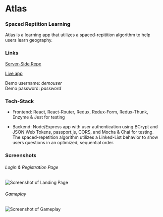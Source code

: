 # Atlas

### Spaced Reptition Learning

Atlas is a learning app that utilizes a spaced-repitition algorithm to help users learn geography.


### Links

[Server-Side Repo](https://github.com/thinkful-ei22/morgan-cecille-spaced-rep-server)

[Live app](https://countries-client.herokuapp.com/dashboard)

Demo username:  _demouser_    
Demo password:  _password_


### Tech-Stack

- Frontend: React, React-Router, Redux, Redux-Form, Redux-Thunk, Enzyme & Jest for testing

- Backend: Node/Express app with user authentication using BCrypt and JSON Web Tokens, passport.js, CORS, and Mocha & Chai for testing.  The spaced-repetition algorithm utilizes a Linked-List behavior to show users questions in an optimized, sequential order.


### Screenshots

###### Login & Registration Page

![Screenshot of Landing Page](https://i.postimg.cc/26S88cGJ/Screen-Shot-2018-10-19-at-8-29-29-AM.png)


###### Gameplay

![Screenshot of Gameplay](https://i.postimg.cc/B67Z8Twv/Screen-Shot-2018-10-19-at-8-30-08-AM.png)
